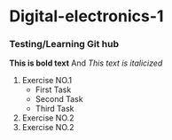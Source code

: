 # Digital-electronics-1

### Testing/Learning Git hub

**This is bold text** And
*This text is italicized*

1. Exercise NO.1
   - First Task
   - Second Task
   - Third Task
2. Exercise NO.2
3. Exercise NO.2

